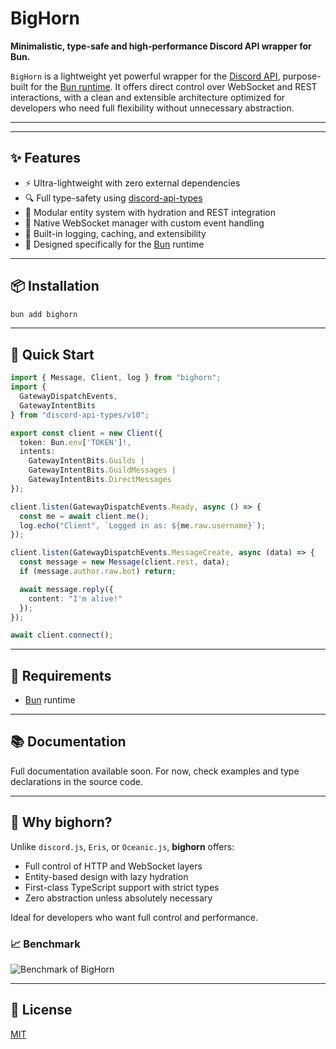 # BigHorn

**Minimalistic, type-safe and high-performance Discord API wrapper for Bun.**

`BigHorn` is a lightweight yet powerful wrapper for the [Discord API](https://discord.com/developers/docs/intro), purpose-built for the [Bun runtime](https://bun.sh/). It offers direct control over WebSocket and REST interactions, with a clean and extensible architecture optimized for developers who need full flexibility without unnecessary abstraction.

---

---

## ✨ Features

- ⚡ Ultra-lightweight with zero external dependencies
- 🔍 Full type-safety using [discord-api-types](https://www.npmjs.com/package/discord-api-types)
- 🧩 Modular entity system with hydration and REST integration
- 🔄 Native WebSocket manager with custom event handling
- 🧠 Built-in logging, caching, and extensibility
- 🔧 Designed specifically for the [Bun](https://bun.sh/) runtime

---

## 📦 Installation

```sh
bun add bighorn
```

---

## 🚀 Quick Start

```ts
import { Message, Client, log } from "bighorn";
import {
  GatewayDispatchEvents,
  GatewayIntentBits
} from "discord-api-types/v10";

export const client = new Client({
  token: Bun.env['TOKEN']!,
  intents:
    GatewayIntentBits.Guilds |
    GatewayIntentBits.GuildMessages |
    GatewayIntentBits.DirectMessages
});

client.listen(GatewayDispatchEvents.Ready, async () => {
  const me = await client.me();
  log.echo("Client", `Logged in as: ${me.raw.username}`);
});

client.listen(GatewayDispatchEvents.MessageCreate, async (data) => {
  const message = new Message(client.rest, data);
  if (message.author.raw.bot) return;

  await message.reply({
    content: "I'm alive!"
  });
});

await client.connect();
```

---

## 📌 Requirements

- [Bun](https://bun.sh/) runtime

---

## 📚 Documentation

Full documentation available soon. For now, check examples and type declarations in the source code.

---

## 🧪 Why bighorn?

Unlike `discord.js`, `Eris`, or `Oceanic.js`, **bighorn** offers:
- Full control of HTTP and WebSocket layers
- Entity-based design with lazy hydration
- First-class TypeScript support with strict types
- Zero abstraction unless absolutely necessary

Ideal for developers who want full control and performance.

### 📈 Benchmark
![Benchmark of BigHorn](https://media.discordapp.net/attachments/1112099372201676802/1384318343762149396/image.png?ex=6851fe6c&is=6850acec&hm=7c9e6c26ed4f0116efc58d05c8fc4b37b74744a8d6d9da60fb0e8f4cf73b31fd&=&format=png&quality=lossless)

---

## 🪪 License

[MIT](./LICENSE)